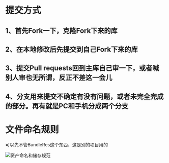 # 提交方式

## 1、首先Fork一下，克隆Fork下来的库

## 2、在本地修改后先提交到自己Fork下来的库

## 3、提交Pull requests回到主库自己审一下，或者喊别人审也无所谓，反正不差这一会儿

## 4、分支用来提交不确定有没有问题，或者未完全完成的部分。再有就是PC和手机分成两个分支

# 文件命名规则

可以先不管BundleRes这个东西，这是别的项目用的

![资产命名和储存规范](C:\Users\TGS\Desktop\技术美术笔记\资产命名和储存规范.jpg)